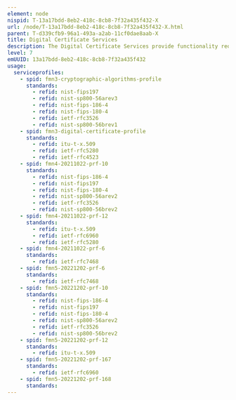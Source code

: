 ```yaml
---
element: node
nispid: T-13a17bdd-8eb2-418c-8cb8-7f32a435f432-X
url: /node/T-13a17bdd-8eb2-418c-8cb8-7f32a435f432-X.html
parent: T-d339cfb9-96a1-493a-a2ab-11cf0dae8aab-X
title: Digital Certificate Services
description: The Digital Certificate Services provide functionality required to create, manage, distribute, use, store, suspend, resume and revoke digital certificates. It provides a trust framework across organizational, operational, physical, and network boundaries, required to enable the services that rely on digital certificates.
level: 7
emUUID: 13a17bdd-8eb2-418c-8cb8-7f32a435f432
usage:
  serviceprofiles:
    - spid: fmn3-cryptographic-algorithms-profile
      standards:
        - refid: nist-fips197
        - refid: nist-sp800-56arev3
        - refid: nist-fips-186-4
        - refid: nist-fips-180-4
        - refid: ietf-rfc3526
        - refid: nist-sp800-56brev1
    - spid: fmn3-digital-certificate-profile
      standards:
        - refid: itu-t-x.509
        - refid: ietf-rfc5280
        - refid: ietf-rfc4523
    - spid: fmn4-20211022-prf-10
      standards:
        - refid: nist-fips-186-4
        - refid: nist-fips197
        - refid: nist-fips-180-4
        - refid: nist-sp800-56arev2
        - refid: ietf-rfc3526
        - refid: nist-sp800-56brev2
    - spid: fmn4-20211022-prf-12
      standards:
        - refid: itu-t-x.509
        - refid: ietf-rfc6960
        - refid: ietf-rfc5280
    - spid: fmn4-20211022-prf-6
      standards:
        - refid: ietf-rfc7468
    - spid: fmn5-20221202-prf-6
      standards:
        - refid: ietf-rfc7468
    - spid: fmn5-20221202-prf-10
      standards:
        - refid: nist-fips-186-4
        - refid: nist-fips197
        - refid: nist-fips-180-4
        - refid: nist-sp800-56arev2
        - refid: ietf-rfc3526
        - refid: nist-sp800-56brev2
    - spid: fmn5-20221202-prf-12
      standards:
        - refid: itu-t-x.509
    - spid: fmn5-20221202-prf-167
      standards:
        - refid: ietf-rfc6960
    - spid: fmn5-20221202-prf-168
      standards:
---
```

